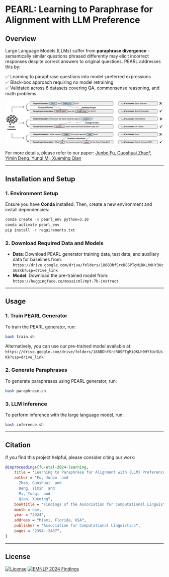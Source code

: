 # PEARL: Learning to Paraphrase for Alignment with LLM Preference

## Overview

Large Language Models (LLMs) suffer from **paraphrase divergence** - semantically similar questions phrased differently may elicit incorrect responses despite correct answers to original questions. PEARL addresses this by:

✅ Learning to paraphrase questions into model-preferred expressions  
✅ Black-box approach requiring no model retraining  
✅ Validated across 6 datasets covering QA, commonsense reasoning, and math problems

![示例图片](./introduction.png)

For more details, please refer to our paper:
[Junbo Fu, Guoshuai Zhao*, Yimin Deng, Yunqi Mi, Xueming Qian](https://aclanthology.org/2024.findings-emnlp.134/)

---

## Installation and Setup

### 1. Environment Setup
Ensure you have **Conda** installed. Then, create a new environment and install dependencies:
```bash
conda create -n pearl_env python=3.10
conda activate pearl_env
pip install -r requirements.txt
```

### 2. Download Required Data and Models
- **Data**: Download PEARL generator training data, test data, and auxiliary data for baselines from: `https://drive.google.com/drive/folders/188BDhfSrcR8SPTgMiDKLh0HY3UcSUsKk?usp=drive_link`
- **Model**: Download the pre-trained model from: `https://huggingface.co/mosaicml/mpt-7b-instruct`

---

## Usage

### 1. Train PEARL Generator
To train the PEARL generator, run:
```bash
bash train.sh
```
Alternatively, you can use our pre-trained model available at: `https://drive.google.com/drive/folders/188BDhfSrcR8SPTgMiDKLh0HY3UcSUsKk?usp=drive_link`

### 2. Generate Paraphrases
To generate paraphrases using PEARL generator, run:
```bash
bash paraphrase.sh
```

### 3. LLM Inference
To perform inference with the large language model, run:
```bash
bash inference.sh
```

---

## Citation
If you find this project helpful, please consider citing our work:

```bibtex
@inproceedings{fu-etal-2024-learning,
    title = "Learning to Paraphrase for Alignment with {LLM} Preference",
    author = "Fu, Junbo  and
      Zhao, Guoshuai  and
      Deng, Yimin  and
      Mi, Yunqi  and
      Qian, Xueming",
    booktitle = "Findings of the Association for Computational Linguistics: EMNLP 2024",
    month = nov,
    year = "2024",
    address = "Miami, Florida, USA",
    publisher = "Association for Computational Linguistics",
    pages = "2394--2407",
}
```

---

## License
[![License](https://img.shields.io/badge/License-Apache_2.0-blue.svg)](https://opensource.org/licenses/Apache-2.0)
[![EMNLP 2024 Findings](https://img.shields.io/badge/EMNLP%202024-Findings-orange)](https://2024.emnlp.org/)

